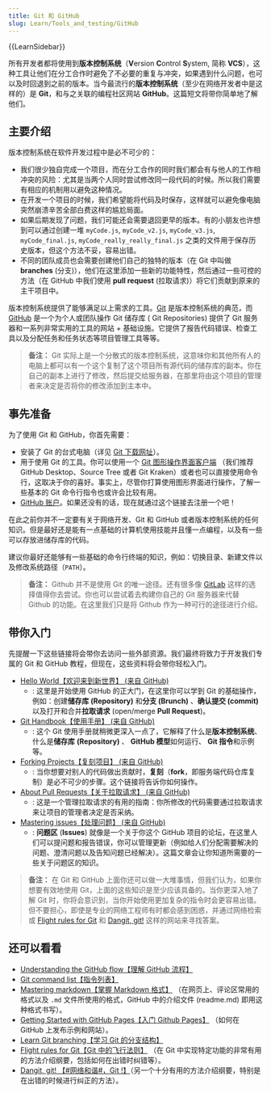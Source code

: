 ```yaml
---
title: Git 和 GitHub
slug: Learn/Tools_and_testing/GitHub
---
```


{{LearnSidebar}}

所有开发者都将使用到**版本控制系统**（**V**ersion **C**ontrol **S**ystem, 简称 **VCS**），这种工具让他们在分工合作时避免了不必要的重复与冲突，如果遇到什么问题，也可以及时回退到之前的版本。当今最流行的**版本控制系统**（至少在网络开发者中是这样的）是 **Git**，和与之关联的编程社区网站 **GitHub**。这篇短文将带你简单地了解他们。

## 主要介绍

版本控制系统在软件开发过程中是必不可少的：

- 我们很少独自完成一个项目，而在分工合作的同时我们都会有与他人的工作相冲突的风险：尤其是当两个人同时尝试修改同一段代码的时候。所以我们需要有相应的机制用以避免这种情况。
- 在开发一个项目的时候，我们希望能将代码及时保存，这样就可以避免像电脑突然崩溃辛苦全部白费这样的尴尬局面。
- 如果后期发现了问题，我们可能还会需要退回更早的版本。有的小朋友也许想到可以通过创建一堆 `myCode.js`, `myCode_v2.js`, `myCode_v3.js`, `myCode_final.js`, `myCode_really_really_final.js` 之类的文件用于保存历史版本，但这个方法不妥，容易出错。
- 不同的团队成员也会需要创建他们自己的独特的版本（在 Git 中叫做**branches** (分支)），他们在这里添加一些新的功能特性，然后通过一些可控的方法（在 GitHub 中我们使用 **pull request** (拉取请求)）将它们贡献到原来的主干项目中。

版本控制系统提供了能够满足以上需求的工具。[Git](https://git-scm.com/) 是版本控制系统的典范，而 [GitHub](https://github.com/) 是一个为个人或团队操作 Git 储存库 ( Git Repositories) 提供了 Git 服务器和一系列非常实用的工具的网站 + 基础设施。它提供了报告代码错误、检查工具以及分配任务和任务状态等项目管理工具等等。

> **备注：** Git 实际上是一个分散式的版本控制系统，这意味你和其他所有人的电脑上都可以有一个这个复制了这个项目所有源代码的储存库的副本。你在自己的副本上进行了修改，然后提交给服务器，在那里将由这个项目的管理者来决定是否将你的修改添加到主本中。

## 事先准备

为了使用 Git 和 GitHub，你首先需要：

- 安装了 Git 的台式电脑（详见 [Git 下载网址](https://git-scm.com/downloads)）。
- 用于使用 Git 的工具。你可以使用一个 [Git 图形操作界面客户端](https://git-scm.com/downloads/guis/) （我们推荐 GitHub Desktop、Source Tree 或者 Git Kraken）或者也可以直接使用命令行，这取决于你的喜好。事实上，尽管你打算使用图形界面进行操作，了解一些基本的 Git 命令行指令也或许会比较有用。
- [GitHub 账户](https://github.com/join)。如果还没有的话，现在就通过这个链接去注册一个吧！

在此之前你并不一定要有关于网络开发、Git 和 GitHub 或者版本控制系统的任何知识。但是最好还是能有一点基础的计算机使用技能并且懂一点编程，以及有一些可以存放进储存库的代码。

建议你最好还能够有一些基础的命令行终端的知识，例如：切换目录、新建文件以及修改系统路径（`PATH`）。

> **备注：** Github 并不是使用 Git 的唯一途径。还有很多像 [GitLab](https://about.gitlab.com/) 这样的选择值得你去尝试。你也可以尝试着去构建你自己的 Git 服务器来代替 Github 的功能。在这里我们只是将 Github 作为一种可行的途径进行介绍。

## 带你入门

先提醒一下这些链接将会带你去访问一些外部资源。我们最终将致力于开发我们专属的 Git 和 GitHub 教程，但现在，这些资料将会带你轻松入门。

- [Hello World【欢迎来到新世界】 (来自 GitHub)](https://guides.github.com/activities/hello-world/)
  - : 这里是开始使用 GitHub 的正大门，在这里你可以学到 Git 的基础操作，例如：创建**储存库 (Repository)** 和**分支 (Brunch)** 、**确认提交 (commit)** 以及打开和合并**拉取请求** (open/merge **Pull Request**)。
- [Git Handbook【使用手册】 (来自 GitHub)](https://guides.github.com/introduction/git-handbook/)
  - : 这个 Git 使用手册就稍微更深入一点了，它解释了什么是**版本控制系统**、什么是**储存库** **(Repository)** 、 **GitHub 模型**如何运行、 **Git 指令**和示例等。
- [Forking Projects【复刻项目】 (来自 GitHub)](https://guides.github.com/activities/forking/)
  - : 当你想要对别人的代码做出贡献时，**复刻**（**fork**，即服务端代码仓库复制）是必不可少的步骤。这个链接将告诉你如何操作。
- [About Pull Requests【关于拉取请求】 (来自 GitHub)](https://help.github.com/articles/about-pull-requests)
  - : 这是一个管理拉取请求的有用的指南：你所修改的代码需要通过拉取请求来让项目的管理者决定是否采纳。
- [Mastering issues【处理问题】 (来自 GitHub)](https://guides.github.com/features/issues/)
  - : **问题区** (**Issues**) 就像是一个关于你这个 GitHub 项目的论坛，在这里人们可以提问题和报告错误，你可以管理更新（例如给人们分配需要解决的问题、澄清问题以及告知问题已经解决）。这篇文章会让你知道所需要的一些关于问题区的知识。

> **备注：** 在 Git 和 GitHub 上面你还可以做一大堆事情，但我们认为，如果你想要有效地使用 Git，上面的这些知识是至少应该具备的。当你更深入地了解 Git 时，你将会意识到，当你开始使用更加复杂的指令时会更容易出错。但不要担心，即使是专业的网络工程师有时都会感到困惑，并通过网络检索或 [Flight rules for Git](https://github.com/k88hudson/git-flight-rules) 和 [Dangit, git!](https://dangitgit.com/) 这样的网站来寻找答案。

## 还可以看看

- [Understanding the GitHub flow【理解 GitHub 流程】](https://docs.github.com/get-started/quickstart/github-flow)
- [Git command list【指令列表】](https://git-scm.com/docs)
- [Mastering markdown【掌握 Markdown 格式】](https://docs.github.com/get-started/writing-on-github/getting-started-with-writing-and-formatting-on-github/basic-writing-and-formatting-syntax) （在网页上、评论区常用的格式以及 `.md` 文件所使用的格式，GitHub 中的介绍文件 (readme.md) 即用这种格式书写）。
- [Getting Started with GitHub Pages【入门 Github Pages】](https://docs.github.com/pages/quickstart) （如何在 GitHub 上发布示例和网站）。
- [Learn Git branching【学习 Git 的分支结构】](https://learngitbranching.js.org/)
- [Flight rules for Git【Git 中的飞行法则】](https://github.com/k88hudson/git-flight-rules) （在 Git 中实现特定功能的非常有用的方法介绍纲要，包括如何在出错时纠错等）。
- [Dangit, git! 【#网络和谐#，Git !】](https://dangitgit.com/)（另一个十分有用的方法介绍纲要，特别是在出错的时候进行纠正的方法）。
